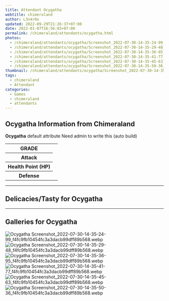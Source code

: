 ```yaml
---
title: Attendant Ocygatha
webtitle: chimeraland
author: L3n4r0x
updated: 2022-09-29T21:26:37+07:00
date: 2022-01-07T16:56:03+07:00
permalink: /chimeraland/attendants/ocygatha.html
photos:
  - /chimeraland/attendants/ocygatha/Screenshot_2022-07-30-14-35-24-99_f4fc9fb10454fc3a3dacb99dff89b568.webp
  - /chimeraland/attendants/ocygatha/Screenshot_2022-07-30-14-35-29-48_f4fc9fb10454fc3a3dacb99dff89b568.webp
  - /chimeraland/attendants/ocygatha/Screenshot_2022-07-30-14-35-36-95_f4fc9fb10454fc3a3dacb99dff89b568.webp
  - /chimeraland/attendants/ocygatha/Screenshot_2022-07-30-14-35-41-77_f4fc9fb10454fc3a3dacb99dff89b568.webp
  - /chimeraland/attendants/ocygatha/Screenshot_2022-07-30-14-35-45-63_f4fc9fb10454fc3a3dacb99dff89b568.webp
  - /chimeraland/attendants/ocygatha/Screenshot_2022-07-30-14-35-50-36_f4fc9fb10454fc3a3dacb99dff89b568.webp
thumbnail: /chimeraland/attendants/ocygatha/Screenshot_2022-07-30-14-35-24-99_f4fc9fb10454fc3a3dacb99dff89b568.webp
tags:
  - chimeraland
  - Attendant
categories:
  - Games
  - chimeraland
  - attendants
---
```


<section id="bootstrap-wrapper"><link rel="stylesheet" href="https://rawcdn.githack.com/dimaslanjaka/Web-Manajemen/870a349/css/bootstrap-5-3-0-alpha3-wrapper.css"/><h2 id="attribute">Ocygatha Information from Chimeraland</h2><p><b>Ocygatha</b> default attribute Need admin to write this (auto build)<table><tr><th>GRADE</th><td></td></tr><tr><th>Attack</th><td></td></tr><tr><th>Health Point (HP)</th><td></td></tr><tr><th>Defense</th><td></td></tr></table></p><hr/><h2 id="delicacies">Delicacies/Tasty for Ocygatha</h2><div class="bg-dark text-light"></div><hr/><div id="gallery"><h2>Galleries for Ocygatha</h2><div class="row"><div class="col-lg-6 col-12"><img src="/chimeraland/attendants/ocygatha/Screenshot_2022-07-30-14-35-24-99_f4fc9fb10454fc3a3dacb99dff89b568.webp" alt="Ocygatha Screenshot_2022-07-30-14-35-24-99_f4fc9fb10454fc3a3dacb99dff89b568.webp"/></div><div class="col-lg-6 col-12"><img src="/chimeraland/attendants/ocygatha/Screenshot_2022-07-30-14-35-29-48_f4fc9fb10454fc3a3dacb99dff89b568.webp" alt="Ocygatha Screenshot_2022-07-30-14-35-29-48_f4fc9fb10454fc3a3dacb99dff89b568.webp"/></div><div class="col-lg-6 col-12"><img src="/chimeraland/attendants/ocygatha/Screenshot_2022-07-30-14-35-36-95_f4fc9fb10454fc3a3dacb99dff89b568.webp" alt="Ocygatha Screenshot_2022-07-30-14-35-36-95_f4fc9fb10454fc3a3dacb99dff89b568.webp"/></div><div class="col-lg-6 col-12"><img src="/chimeraland/attendants/ocygatha/Screenshot_2022-07-30-14-35-41-77_f4fc9fb10454fc3a3dacb99dff89b568.webp" alt="Ocygatha Screenshot_2022-07-30-14-35-41-77_f4fc9fb10454fc3a3dacb99dff89b568.webp"/></div><div class="col-lg-6 col-12"><img src="/chimeraland/attendants/ocygatha/Screenshot_2022-07-30-14-35-45-63_f4fc9fb10454fc3a3dacb99dff89b568.webp" alt="Ocygatha Screenshot_2022-07-30-14-35-45-63_f4fc9fb10454fc3a3dacb99dff89b568.webp"/></div><div class="col-lg-6 col-12"><img src="/chimeraland/attendants/ocygatha/Screenshot_2022-07-30-14-35-50-36_f4fc9fb10454fc3a3dacb99dff89b568.webp" alt="Ocygatha Screenshot_2022-07-30-14-35-50-36_f4fc9fb10454fc3a3dacb99dff89b568.webp"/></div></div></div></section>